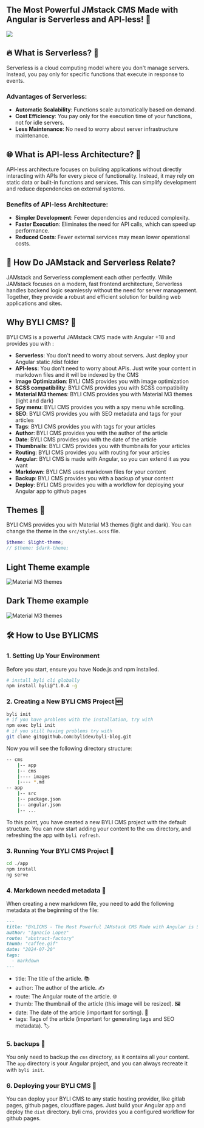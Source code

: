 ## The Most Powerful JMstack CMS Made with Angular is Serverless and API-less! 💪

![](./cms/images/caffee.gif)

## 🔥 **What is Serverless?** 🚀

Serverless is a cloud computing model where you don't manage servers. Instead, you pay only for specific functions that
execute in response to events.

### **Advantages of Serverless:**

- **Automatic Scalability**: Functions scale automatically based on demand.
- **Cost Efficiency**: You pay only for the execution time of your functions, not for idle servers.
- **Less Maintenance**: No need to worry about server infrastructure maintenance.

## 🌐 **What is API-less Architecture?** 🤔

API-less architecture focuses on building applications without directly interacting with APIs for every piece of
functionality. Instead, it may rely on static data or built-in functions and services. This can simplify development and
reduce dependencies on external systems.

### **Benefits of API-less Architecture:**

- **Simpler Development**: Fewer dependencies and reduced complexity.
- **Faster Execution**: Eliminates the need for API calls, which can speed up performance.
- **Reduced Costs**: Fewer external services may mean lower operational costs.

## 🎉 **How Do JAMstack and Serverless Relate?**

JAMstack and Serverless complement each other perfectly. While JAMstack focuses on a modern, fast frontend architecture,
Serverless handles backend logic seamlessly without the need for server management. Together, they provide a robust and
efficient solution for building web applications and sites.

## Why BYLI CMS? 🤔
BYLI CMS is a powerful JAMstack CMS made with Angular +18 and provides you with :
- **Serverless**: You don't need to worry about servers. Just deploy your Angular static /dist folder
- **API-less**: You don't need to worry about APIs. Just write your content in markdown files and it will be indexed by the CMS
- **Image Optimization**: BYLI CMS provides you with image optimization
- **SCSS compatibility**: BYLI CMS provides you with SCSS compatibility
- **Material M3 themes**: BYLI CMS provides you with Material M3 themes (light and dark)
- **Spy menu**: BYLI CMS provides you with a spy menu while scrolling.
- **SEO**: BYLI CMS provides you with SEO metadata and tags for your articles
- **Tags**: BYLI CMS provides you with tags for your articles
- **Author**: BYLI CMS provides you with the author of the article
- **Date**: BYLI CMS provides you with the date of the article
- **Thumbnails**: BYLI CMS provides you with thumbnails for your articles
- **Routing**: BYLI CMS provides you with routing for your articles
- **Angular**: BYLI CMS is made with Angular, so you can extend it as you want
- **Markdown**: BYLI CMS uses markdown files for your content
- **Backup**: BYLI CMS provides you with a backup of your content
- **Deploy**: BYLI CMS provides you with a workflow for deploying your Angular app to github pages

## Themes 🎨
BYLI CMS provides you with Material M3 themes (light and dark). You can change the theme in the `src/styles.scss` file.
```scss
$theme: $light-theme;
// $theme: $dark-theme;
```
## Light Theme example
![Material M3 themes](./cms/images/light-theme-2.png)

## Dark Theme example
![Material M3 themes](./cms/images/dark-theme-2.png)

## 🛠️ **How to Use BYLICMS**

### **1. Setting Up Your Environment**

Before you start, ensure you have Node.js and npm installed.

```bash
# install byli cli globally
npm install byli@^1.0.4 -g
```

### **2. Creating a New BYLI CMS Project 🆕**

```bash
byli init
# if you have problems with the installation, try with 
npm exec byli init
# if you still having problems try with 
git clone git@github.com:bylidev/byli-blog.git
```
Now you will see the following directory structure:

```bash
-- cms
    |-- app
    |-- cms
    |---- images
    |---- *.md
-- app
    |-- src
    |-- package.json
    |-- angular.json
    |-- ...
```
To this point, you have created a new BYLI CMS project with the default structure. You can now start adding your content to the `cms` directory, and refreshing the app with `byli refresh`.


### **3. Running Your BYLI CMS Project 🚀**

```bash
cd ./app
npm install
ng serve
```

### **4. Markdown needed metadata 📝**
When creating a new markdown file, you need to add the following metadata at the beginning of the file:

```markdown
---
title: "BYLICMS - The Most Powerful JAMstack CMS Made with Angular is Serverless and API-less!"
author: "Ignacio Lopez"
route: "abstract-factory"
thumb: "caffee.gif"
date: "2024-07-20"
tags:
  - markdown
---
```
- title: The title of the article. 📚
- author: The author of the article. ✍️
- route: The Angular route of the article. 🌐
- thumb: The thumbnail of the article (this image will be resized). 🖼️
- date: The date of the article (important for sorting). 📅
- tags: Tags of the article (important for generating tags and SEO metadata). 🏷️

### 5. backups  💾
You only need to backup the `cms` directory, as it contains all your content. The `app` directory is your Angular project, and you can always recreate it with `byli init`.

### 6. Deploying your BYLI CMS 🚀
You can deploy your BYLI CMS to any static hosting provider, like gitlab pages, github pages, cloudflare pages. Just build your Angular app and deploy the `dist` directory.
byli cms, provides you a configured workflow for github pages.

